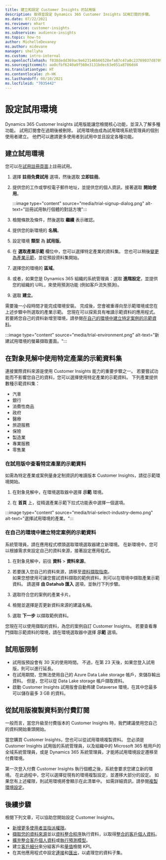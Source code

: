 ```yaml
---
title: 建立和設定 Customer Insights 的試用版
description: 取得並設定 Dynamics 365 Customer Insights 試用訂閱的步驟。
ms.date: 07/22/2021
ms.reviewer: mhart
ms.service: customer-insights
ms.subservice: audience-insights
ms.topic: how-to
author: MichelleDevaney
ms.author: midevane
manager: shellyha
ms.custom: intro-internal
ms.openlocfilehash: f038dedd369ac9e623146b66528efa87c47a8c23769037d8709fa9b804a0b723
ms.sourcegitcommit: aa0cfbf6240a9f560e3131bdec63e051a8786dd4
ms.translationtype: HT
ms.contentlocale: zh-HK
ms.lasthandoff: 08/10/2021
ms.locfileid: "7035442"
---
```

# <a name="set-up-a-trial-environment"></a>設定試用環境 

Dynamics 365 Customer Insights 試用版能讓您檢閱核心功能，並深入了解多種功能。 試用訂閱會在過期後被刪除。 試用環境由成為試用環境系統管理員的個別使用者建立。 他們可以邀請更多使用者到試用中並且設定各種功能。

## <a name="create-a-trial-environment"></a>建立試用環境

您可以在[試用註冊頁面](https://dynamics.microsoft.com/get-started/free-trial/?appname=customerinsights)上註冊試用。 

1. 選擇 **註冊免費試用** 選項，然後選取 **立即註冊**。

1. 提供您的工作或學校電子郵件地址，並提供您的個人資訊，接著選取 **開始使用**。

   :::image type="content" source="media/trial-signup-dialog.png" alt-text="註冊試用執行個體的對話方塊":::

1. 檢閱條款及條件，然後選取 **繼續** 表示確認。

1. 提供您的新環境的 **名稱**。 

1. 設定環境 **類型** 為 **試用版**。

1. 在 **選取產業示範** 欄位中，您可以選擇特定產業的資料集。 您也可以稍後[變更為產業示範](#use-industry-specific-demo-data-sets-in-audience-insights)，並從預設資料集開始。

1. 選擇您的環境的 **區域**。

1. 或者，如果您是 Dynamics 365 組織的系統管理員：選取 **進階設定**，並提供您的組織的 URL，來使用預測功能 (例如客戶流失預測)。 

1. 選取 **建立**。 

需要幾一小段時間才能完成環境安裝。 完成後，您會被重導向至示範環境或您在上述步驟中所選取的產業示範。 您現在可以探索具有唯讀示範資料的應用程式。 若要將您自己的資料新增至環境，請參閱[在自己的環境中建立特定案例的示範資料](#create-scenario-specific-demo-data-in-your-own-environment)。

:::image type="content" source="media/trial-environment.png" alt-text="新建試用環境的螢幕擷取畫面。":::

## <a name="use-industry-specific-demo-data-sets-in-audience-insights"></a>在對象見解中使用特定產業的示範資料集

連接實際資料來源是使用 Customer Insights 能力的重要步驟之一。 若要嘗試功能而不影響您自己的資料，您可以選擇使用特定產業的示範資料。 下列產業提供數種示範資料集： 

-   汽車
-   銀行
-   消費性商品
-   政府
-   醫療
-   旅遊服務
-   保險
-   製造業
-   專業服務
-   零售業

### <a name="see-industry-specific-demo-data-in-trials"></a>在試用版中查看特定產業的示範資料

如需為特定產業或案例量身定制資訊的唯讀版本 Customer Insights，請從示範環境開始。 
 
1.  在對象見解中，在環境選取器中選擇 **示範** 環境。

2.  在 **首頁** 上，從精選產業示範下拉式功能表中選擇一個選項。

:::image type="content" source="media/trial-select-industry-demo.png" alt-text="選擇試用環境的產業。":::

### <a name="create-scenario-specific-demo-data-in-your-own-environment"></a>在自己的環境中建立特定案例的示範資料

系統管理員，請在應用程式標頭選取環境選取器建立新環境。 在新環境中，您可以根據需求來設定自己的資料來源，接著設定應用程式。 

1.  在對象見解中，前往 **資料** > **資料來源**。

2.  若要匯入您自己的資料來源，請移至[資料擷取指南](data-sources.md)。     
   如果您想使用可讓您嘗試資料擷取的範例資料，則可以在環境中擷取產業示範資料。 請選擇 **由 Datahub 匯入** 選項，並執行下列步驟。

3.  選取符合您的案例的產業卡片。 

4.  檢閱並選擇是否更新資料來源的建議名稱。 

5.  選取 **下一步** 以擷取範例資料。 

您現在可以使用擷取的資料，為您的案例自訂 Customer Insights。 若要查看專門擷取示範資料的環境，請在環境選取器中選擇 **<Industry> 示範** 選項。

## <a name="limitations-in-trials"></a>試用版限制

- 試用版預設會有 30 天的使用時間。 不過，在第 23 天後，如果您登入試用版，則可以進行延長。
- 在試用期間，您無法使用自己的 Azure Data Lake storage 帳戶，來儲存輸出資料。 但是，您可以從 Data Lake storage 帳戶擷取資料。
- 啟動 Customer Insights 試用版會自動佈建 Dataverse 環境，在其中您最多可以儲存最多 3 GB 的資料。

## <a name="copy-data-from-a-trial-to-a-paid-subscription"></a>從試用版複製資料到付費訂閱

一般而言，當您升級至付費版本的 Customer Insights 時，我們建議使用您自己的資料開始重頭開始。 

當您購買 Customer Insights，您也可以從試用環境複製資料。 您必須是 Customer Insights 試用版的系統管理員，以及組織中的 Microsoft 365 租用戶的全域系統管理員，或是 Dynamics 365 系統管理員，才能將試用環境設定遷移至付費環境。 

第一次登入付費 Customer Insights 執行個體之後，系統會要求您建立新的環境。 在此過程中，您可以選擇從現有的環境複製設定，並遷移大部分的設定。 如果您有上述權限，則試用環境將會顯示在此清單中。 如需詳細資訊，請參閱[複製環境設定](manage-environments.md#copy-the-environment-configuration)。

## <a name="next-steps"></a>後續步驟

檢閱下列文章，可以協助您開始設定 Customer Insights。 

- [新增更多使用者並指派權限](permissions.md)。
- [擷取您的資料來源](data-sources.md)並以[資料整合程序](data-unification.md)執行資料，以取得[整合的客戶個人資料](customer-profiles.md)。
- [擴充整合客戶個人資料](enrichment-hub.md)或[執行預測模型](predictions-overview.md)。
- 建立[客戶細分](segments.md)來分組客戶和[量值](measures.md)檢閱 KPI。
- 在其他應用程式中設定[連接](connections.md)和[匯出](export-destinations.md)，以處理您的資料子集。